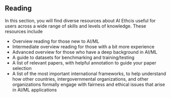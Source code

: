 

## Reading

In this section, you will find diverse resources about AI Ethcis useful for users across a wide range of skills and levels of knowledge. These resources include

* Overview reading for those new to AI/ML
* Intermediate overview reading for those with a bit more experience
* Advanced overview for those who have a deep background in AI/ML
* A guide to datasets for benchmarking and training/testing
* A list of relevant papers, with helpful annotation to guide your paper selection 
* A list of the most important international frameworks, to help understand how other countries, intergovernmental organizations, and other organizations formally engage with fairness and ethical issues that arise in AI/ML applications

